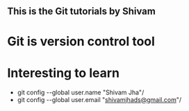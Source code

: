 ## This is the Git tutorials by Shivam
# Git is version control tool
# Interesting to learn

- git config --global user.name "Shivam Jha"/
- git config --global user.email "shivamjhads@gmail.com"/